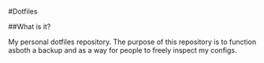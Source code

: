 #Dotfiles

##What is it?

My personal dotfiles repository. The purpose of this repository is to function asboth a backup and as a way for people to freely inspect my configs. 
